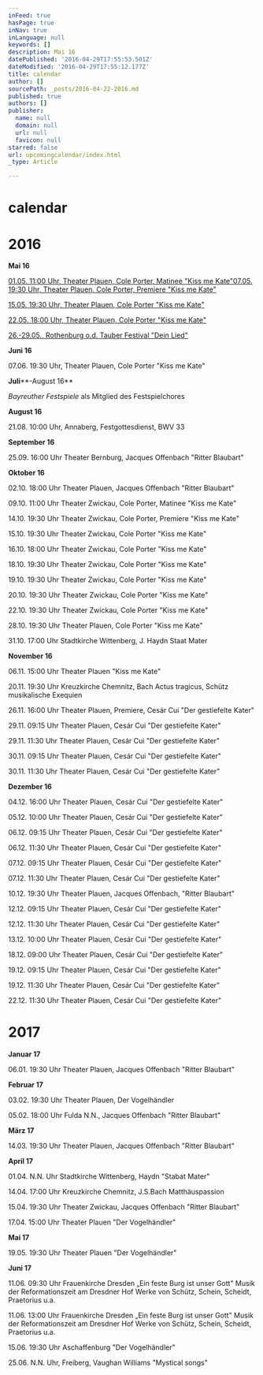 ```yaml
---
inFeed: true
hasPage: true
inNav: true
inLanguage: null
keywords: []
description: Mai 16
datePublished: '2016-04-29T17:55:53.501Z'
dateModified: '2016-04-29T17:55:12.177Z'
title: calendar
author: []
sourcePath: _posts/2016-04-22-2016.md
published: true
authors: []
publisher:
  name: null
  domain: null
  url: null
  favicon: null
starred: false
url: upcomingcalendar/index.html
_type: Article

---
```

# calendar

# 2016

**Mai 16**

[01.05\. 11:00 Uhr, Theater Plauen, Cole Porter, Matinee "Kiss me Kate"07.05\. 19:30 Uhr, Theater Plauen, Cole Porter, Premiere "Kiss me Kate"][0]

[15.05\. 19:30 Uhr, Theater Plauen, Cole Porter "Kiss me Kate"][0]

[22.05\. 18:00 Uhr, Theater Plauen, Cole Porter "Kiss me Kate"][0]

[26.-29.05., Rothenburg o.d. Tauber Festival "Dein Lied"][1]

**Juni 16**

07.06\. 19:30 Uhr, Theater Plauen, Cole Porter "Kiss me Kate"

**Juli****-August 16**

_Bayreuther Festspiele_ als Mitglied des Festspielchores

**August 16**

21.08\. 10:00 Uhr, Annaberg, Festgottesdienst, BWV 33

**September 16**

25.09\. 16:00 Uhr Theater Bernburg, Jacques Offenbach "Ritter Blaubart"

**Oktober 16**

02.10\. 18:00 Uhr Theater Plauen, Jacques Offenbach "Ritter Blaubart"

09.10\. 11:00 Uhr Theater Zwickau, Cole Porter, Matinee "Kiss me Kate"

14.10\. 19:30 Uhr Theater Zwickau, Cole Porter, Premiere "Kiss me Kate"

15.10\. 19:30 Uhr Theater Zwickau, Cole Porter "Kiss me Kate"

16.10\. 18:00 Uhr Theater Zwickau, Cole Porter "Kiss me Kate"

18.10\. 19:30 Uhr Theater Zwickau, Cole Porter "Kiss me Kate"

19.10\. 19:30 Uhr Theater Zwickau, Cole Porter "Kiss me Kate"

20.10\. 19:30 Uhr Theater Zwickau, Cole Porter "Kiss me Kate"

22.10\. 19:30 Uhr Theater Zwickau, Cole Porter "Kiss me Kate"

28.10\. 19:30 Uhr Theater Plauen, Cole Porter "Kiss me Kate"

31.10\. 17:00 Uhr Stadtkirche Wittenberg, J. Haydn Staat Mater

**November 16**

06.11\. 15:00 Uhr Theater Plauen "Kiss me Kate"

20.11\. 19:30 Uhr Kreuzkirche Chemnitz, Bach Actus tragicus, Schütz musikalische Exequien

26.11\. 16:00 Uhr Theater Plauen, Premiere, Cesár Cui "Der gestiefelte Kater"

29.11\. 09:15 Uhr Theater Plauen, Cesár Cui "Der gestiefelte Kater"

29.11\. 11:30 Uhr Theater Plauen, Cesár Cui "Der gestiefelte Kater"

30.11\. 09:15 Uhr Theater Plauen, Cesár Cui "Der gestiefelte Kater"

30.11\. 11:30 Uhr Theater Plauen, Cesár Cui "Der gestiefelte Kater"

**Dezember 16**

04.12\. 16:00 Uhr Theater Plauen, Cesár Cui "Der gestiefelte Kater"

05.12\. 10:00 Uhr Theater Plauen, Cesár Cui "Der gestiefelte Kater"

06.12\. 09:15 Uhr Theater Plauen, Cesár Cui "Der gestiefelte Kater"

06.12\. 11:30 Uhr Theater Plauen, Cesár Cui "Der gestiefelte Kater"

07.12\. 09:15 Uhr Theater Plauen, Cesár Cui "Der gestiefelte Kater"

07.12\. 11:30 Uhr Theater Plauen, Cesár Cui "Der gestiefelte Kater"

10.12\. 19:30 Uhr Theater Plauen, Jacques Offenbach, "Ritter Blaubart"

12.12\. 09:15 Uhr Theater Plauen, Cesár Cui "Der gestiefelte Kater"

12.12\. 11:30 Uhr Theater Plauen, Cesár Cui "Der gestiefelte Kater"

13.12\. 10:00 Uhr Theater Plauen, Cesár Cui "Der gestiefelte Kater"

18.12\. 09:00 Uhr Theater Plauen, Cesár Cui "Der gestiefelte Kater"

19.12\. 09:15 Uhr Theater Plauen, Cesár Cui "Der gestiefelte Kater"

19.12\. 11:30 Uhr Theater Plauen, Cesár Cui "Der gestiefelte Kater"

22.12\. 11:30 Uhr Theater Plauen, Cesár Cui "Der gestiefelte Kater"

# 2017

**Januar 17**

06.01\. 19:30 Uhr Theater Plauen, Jacques Offenbach "Ritter Blaubart"

**Februar 17**

03.02\. 19:30 Uhr Theater Plauen, Der Vogelhändler

05.02\. 18:00 Uhr Fulda N.N., Jacques Offenbach "Ritter Blaubart"

**März 17**

14.03\. 19:30 Uhr Theater Plauen, Jacques Offenbach "Ritter Blaubart"

**April 17**

01.04\. N.N. Uhr Stadtkirche Wittenberg, Haydn "Stabat Mater"

14.04\. 17:00 Uhr Kreuzkirche Chemnitz, J.S.Bach Matthäuspassion

15.04\. 19:30 Uhr Theater Zwickau, Jacques Offenbach "Ritter Blaubart"

17.04\. 15:00 Uhr Theater Plauen "Der Vogelhändler"

**Mai 17**

19.05\. 19:30 Uhr Theater Plauen "Der Vogelhändler"

**Juni 17**

11.06\. 09:30 Uhr Frauenkirche Dresden „Ein feste Burg ist unser Gott" Musik der Reformationszeit am Dresdner Hof Werke von Schütz, Schein, Scheidt, Praetorius u.a.

11.06\. 13:00 Uhr Frauenkirche Dresden „Ein feste Burg ist unser Gott" Musik der Reformationszeit am Dresdner Hof Werke von Schütz, Schein, Scheidt, Praetorius u.a.

15.06\. 19:30 Uhr Aschaffenburg "Der Vogelhändler"

25.06\. N.N. Uhr, Freiberg, Vaughan Williams "Mystical songs"

[0]: http://www.theater-plauen-zwickau.de/musik-spielplan.php?seite=0&id=956
[1]: http://www.dein-lied.com/html/konzert6.html